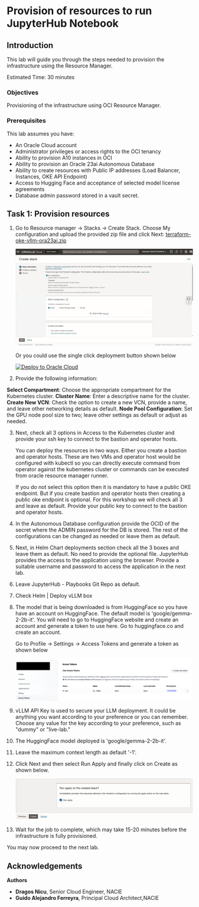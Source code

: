 # Provision of resources to run JupyterHub Notebook

## Introduction

This lab will guide you through the steps needed to provision the infrastructure using the Resource Manager.

Estimated Time: 30 minutes

### **Objectives**

Provisioning of the infrastructure using OCI Resource Manager.

### **Prerequisites**

This lab assumes you have:

* An Oracle Cloud account
* Administrator privileges or access rights to the OCI tenancy
* Ability to provision A10 instances in OCI
* Ability to provision an Oracle 23ai Autonomous Database
* Ability to create resources with Public IP addresses (Load Balancer, Instances, OKE API Endpoint)
* Access to Hugging Face and acceptance of selected model license agreements
* Database admin password stored in a vault secret.

## Task 1: Provision resources

1. Go to Resource manager -> Stacks -> Create Stack. Choose My configuration and upload the provided zip file and click Next: [terraform-oke-vllm-ora23ai.zip](https://objectstorage.eu-frankfurt-1.oraclecloud.com/p/1S-rMvxqTZDtyXZoq_QC6PvaEdqn_tvj9tZICRj9iWPGCv-2BoXcbIEg1zUJt89H/n/ocisateam/b/LiveLabs/o/terraform-oke-ora23ai.zip)

    ![Resource Manager](images/resource_manager.png)

    Or you could use the single click deployment button shown below

    [![Deploy to Oracle Cloud](https://oci-resourcemanager-plugin.plugins.oci.oraclecloud.com/latest/deploy-to-oracle-cloud.svg)](https://cloud.oracle.com/resourcemanager/stacks/create?zipUrl=https://objectstorage.eu-frankfurt-1.oraclecloud.com/p/1S-rMvxqTZDtyXZoq_QC6PvaEdqn_tvj9tZICRj9iWPGCv-2BoXcbIEg1zUJt89H/n/ocisateam/b/LiveLabs/o/terraform-oke-ora23ai.zip)

2. Provide the following information: 

**Select Compartment**: Choose the appropriate compartment for the Kubernetes cluster.
**Cluster Name**: Enter a descriptive name for the cluster.
**Create New VCN**: Check the option to create a new VCN, provide a name, and leave other networking details as default.
**Node Pool Configuration**: Set the GPU node pool size to two; leave other settings as default or adjust as needed.

3. Next, check all 3 options in Access to the Kubernetes cluster and provide your ssh key to connect to the bastion and operator hosts.

    You can deploy the resources in two ways. Either you create a bastion and operator hosts. These are two VMs and operator host would be configured with kubectl so you can directly execute command from operator against the kubernetes cluster or commands can be executed from oracle resource manager runner.

    If you do not select this option then it is mandatory to have a public OKE endpoint. But if you create bastion and operator hosts then creating a public oke endpoint is optional. For this workshop we will check all 3 and leave as default. Provide your public key to connect to the bastion and operator hosts.

4. In the Autonomous Database configuration provide the OCID of the secret where the ADMIN password for the DB is stored. The rest of the configurations can be changed as needed or leave them as default.

5. Next, in Helm Chart deployments section check all the 3 boxes and leave them as default. No need to provide the optional file. JupyterHub provides the access to the application using the browser. Provide a suitable username and password to access the application in the next lab.

6. Leave JupyterHub - Playbooks Git Repo as default.

7. Check Helm | Deploy vLLM box

8. The model that is being downloaded is from HuggingFace so you have have an account on HuggingFace. The default model is 'google/gemma-2-2b-it'. You will need to go to HuggingFace website and create an account and generate a token to use here. Go to huggingface.co and create an account.

    Go to Profile -> Settings -> Access Tokens and generate a token as shown below

    ![Token](images/huggingface_token.png)

9. vLLM API Key is used to secure your LLM deployment. It could be anything you want according to your preference or you can remember. Choose any value for the key according to your preference, such as "dummy" or "live-lab."

10. The HuggingFace model deployed is 'google/gemma-2-2b-it'.

11. Leave the maximum context length as default '-1'.

12. Click Next and then select Run Apply and finally click on Create as shown below.

    ![Apply Stack](images/run_apply.png)

13. Wait for the job to complete, which may take 15-20 minutes before the infrastructure is fully provisioned.

You may now proceed to the next lab.

## Acknowledgements

**Authors**

* **Dragos Nicu**, Senior Cloud Engineer, NACIE
* **Guido Alejandro Ferreyra**, Principal Cloud Architect,NACIE